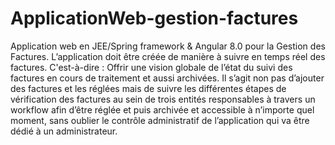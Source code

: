 # ApplicationWeb-gestion-factures
Application web en JEE/Spring framework &amp; Angular 8.0 pour la Gestion des Factures. L’application doit être créée de manière à suivre en temps réel des factures. C'est-à-dire : Offrir une vision globale de l’état du suivi des factures en cours de traitement et aussi archivées. Il s’agit non pas d’ajouter des factures et les réglées mais de suivre les différentes étapes de vérification des factures au sein de trois entités responsables à travers un workflow afin d’être réglée et puis archivée et accessible à n’importe quel moment, sans oublier le contrôle administratif de l’application qui va être dédié à un administrateur. 
